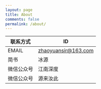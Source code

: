 ```yaml
---
layout: page
title: About
comments: false
permalink: /about/
---
```


| 联系方式 | ID | 
| ------ | ------ | 
| EMAIL | zhaoyuansir@163.com | 
| 简书 | 冰源 |
| 微信公众号 | 江南深度 |
| 微信公众号 | 源来汝此 |
